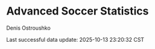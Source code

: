 # Advanced Soccer Statistics
Denis Ostroushko

<!-- gfm -->

Last successful data update: 2025-10-13 23:20:32 CST
